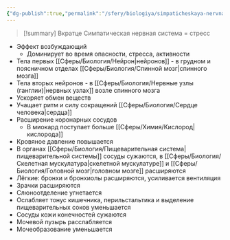```yaml
---
{"dg-publish":true,"permalink":"/sfery/biologiya/simpaticheskaya-nervnaya-sistema/","tags":["Анатомия"]}
---
```


> [!summary] Вкратце
> Симпатическая нервная система = стресс
- Эффект возбуждающий
	- Доминирует во время опасности, стресса, активности
- Тела первых [[Сферы/Биология/Нейрон\|нейронов]] - в грудном и поясничном отделах [[Сферы/Биология/Спинной мозг\|спинного мозга]]
- Тела вторых нейронов - в [[Сферы/Биология/Нервные узлы (ганглии)\|нервных узлах]] возле спинного мозга
- Ускоряет обмен веществ
- Учащает ритм и силу сокращений [[Сферы/Биология/Сердце человека\|сердца]]
- Расширение коронарных сосудов
	- В миокард поступает больше [[Сферы/Химия/Кислород\|кислорода]] 
- Кровяное давление повышается
- В органах [[Сферы/Биология/Пищеварительная система\|пищеварительной системы]] сосуды сужаются, в [[Сферы/Биология/Скелетная мускулатура\|скелетной мускулатуре]] и [[Сферы/Биология/Головной мозг\|головном мозге]] расширяются 
- Лёгкие: бронхи и бронхиолы расширяются, усиливается вентиляция
- Зрачки расширяются
- Слюноотделение угнетается
- Ослабляет тонус кишечника, перильстальтика и выделение пищеварительных соков уменьшается
- Сосуды кожи конечностей сужаются
- Мочевой пузырь расслабляется
- Мочеобразование уменьшается